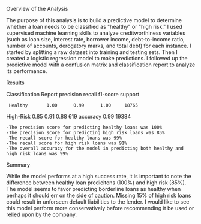 Overview of the Analysis

The purpose of this analysis is to build a predictive model to determine whether a loan needs to be classified as "healthy" or "high risk." 
I used supervised machine learning skills to analyze creditworthiness variables (such as loan size, interest rate, borrower income, debt-to-income ratio, number of accounts, derogatory marks, and total debt) for each instance.
I started by splitting a raw dataset into training and testing sets. Then I created a logistic regression model to make predictions. I followed up the predictive model with a confusion matrix and classification report to analyze its performance.

Results

Classification Report
              precision    recall  f1-score   support

     Healthy       1.00      0.99      1.00     18765
   High-Risk       0.85      0.91      0.88       619
    accuracy                           0.99     19384

    -The precision score for predicting healthy loans was 100%
    -The precision score for predicting high risk loans was 85%
    -The recall score for healthy loans was 99%
    -The recall score for high risk loans was 91%
    -The overall accuracy for the model in predicting both healthy and high risk loans was 99%

Summary

While the model performs at a high success rate, it is important to note the difference between healthy loan predicitons (100%) and high risk (85%). The model seems to favor predicting borderline loans as healthy when perhaps it should err on the side of caution. Missing 15% of high risk loans could result in unforseen default liabilities to the lender. I would like to see this model perform more conservatively before recommending it be used or relied upon by the company. 
